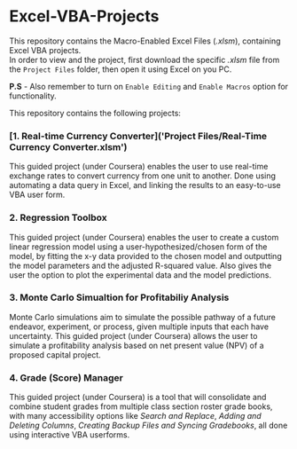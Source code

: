 # Excel-VBA-Projects
This repository contains the Macro-Enabled Excel Files (_.xlsm_), containing Excel VBA projects.<br/>
In order to view and the project, first download the specific _.xlsm_ file from the `Project Files` folder, then open it using Excel on you PC.<br/>

**P.S** - Also remember to turn on `Enable Editing` and `Enable Macros` option for functionality.

This repository contains the following projects:
### [1. Real-time Currency Converter]('Project Files/Real-Time Currency Converter.xlsm')
This guided project (under Coursera) enables the user to use real-time exchange rates to convert currency from one unit to another. Done using automating a data query in Excel, and linking the results to an easy-to-use VBA user form.

### 2. Regression Toolbox
This guided project (under Coursera) enables the user to create a custom linear regression model using a user-hypothesized/chosen form of the model, by fitting the x-y data provided to the chosen model and outputting the model parameters and the adjusted R-squared value. Also gives the user the option to plot the experimental data and the model predictions.

### 3. Monte Carlo Simualtion for Profitabiliy Analysis
Monte Carlo simulations aim to simulate the possible pathway of a future endeavor, experiment, or process, given multiple inputs that each have uncertainty. This guided project (under Coursera) allows the user to simulate a profitability analysis based on net present value (NPV) of a proposed capital project.

### 4. Grade (Score) Manager
This guided project (under Coursera) is a tool that will consolidate and combine student grades from multiple class section roster grade books, with many accessibility options like _Search and Replace_, _Adding and Deleting Columns_, _Creating Backup Files and Syncing Gradebooks_, all done using interactive VBA userforms.
